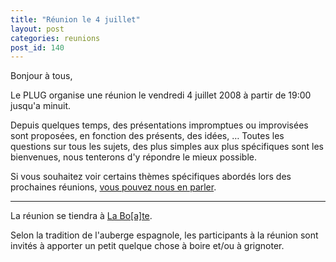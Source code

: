 ```yaml
---
title: "Réunion le 4 juillet"
layout: post
categories: reunions
post_id: 140
---
```

Bonjour à tous,

Le PLUG organise une réunion le vendredi 4 juillet 2008 à partir de 19:00 jusqu'a minuit.

Depuis quelques temps, des présentations impromptues ou improvisées sont proposées, en fonction des présents, des idées, … Toutes les questions sur tous les sujets, des plus simples aux plus spécifiques sont les bienvenues, nous tenterons d'y répondre le mieux possible.

Si vous souhaitez voir certains thèmes spécifiques abordés lors des prochaines réunions, [vous pouvez nous en parler](/contact/).

----
La réunion se tiendra à [La Bo\[a\]te](http://laboate.com/).

Selon la tradition de l'auberge espagnole, les participants à la réunion sont invités à apporter un petit quelque chose à boire et/ou à grignoter.